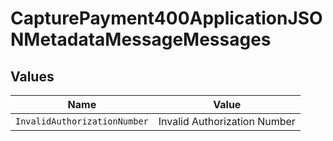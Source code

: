 # CapturePayment400ApplicationJSONMetadataMessageMessages


## Values

| Name                         | Value                        |
| ---------------------------- | ---------------------------- |
| `InvalidAuthorizationNumber` | Invalid Authorization Number |